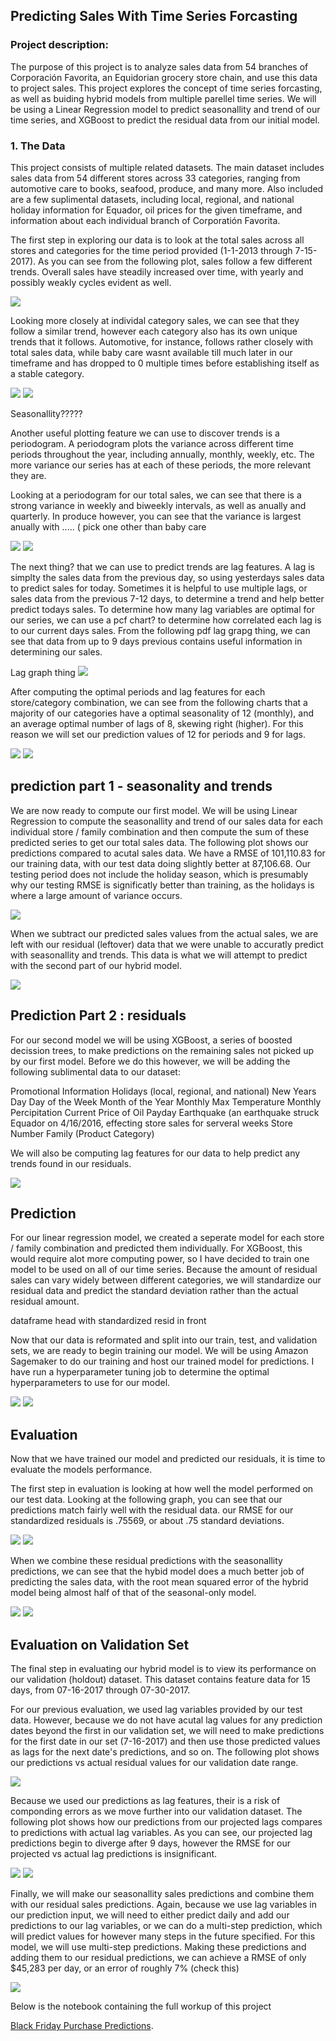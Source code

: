 ## Predicting Sales With Time Series Forcasting  

### Project description:

The purpose of this project is to analyze sales data from 54 branches of Corporación Favorita, an Equidorian grocery store chain, and use this data to project sales. This project explores the concept of time series forcasting, as well as buiding hybrid models from multiple parellel time series. We will be using a Linear Regression model to predict seasonallity and trend of our time series, and XGBoost to predict the residual data from our initial model. 

### 1. The Data

This project consists of multiple related datasets. The main dataset includes sales data from 54 different stores across 33 categories, ranging from  automotive care to books, seafood, produce, and many more. Also included are a few suplimental datasets, including local, regional, and national holiday information for Equador, oil prices for the given timeframe, and information about each individual branch of Corporatión Favorita. 

The first step in exploring our data is to look at the total sales across all stores and categories for the time period provided (1-1-2013 through 7-15-2017). As you can see from the following plot, sales follow a few different trends. Overall sales have steadily increased over time, with yearly and possibly weakly cycles evident as well. 


<img src="https://github.com/ksivitz/ksivitz.github.io/blob/35e0b03c7766f3005e2ea24740ca5bdd523bc0f4/images/sales/total-sales-plot.PNG?raw=true"/>

Looking more closely at individal category sales, we can see that they follow a similar trend, however each category also has its own unique trends that it follows. Automotive, for instance, follows rather closely with total sales data, while baby care wasnt available till much later in our timeframe and has dropped to 0 multiple times before establishing itself as a stable category.

<img src="https://github.com/ksivitz/ksivitz.github.io/blob/35e0b03c7766f3005e2ea24740ca5bdd523bc0f4/images/sales/total-sales-automotive.PNG?raw=true"/>

<img src="https://github.com/ksivitz/ksivitz.github.io/blob/35e0b03c7766f3005e2ea24740ca5bdd523bc0f4/images/sales/total-sales-babycare.PNG?raw=true"/>


Seasonallity?????

Another useful plotting feature we can use to discover trends is a periodogram. A periodogram plots the variance across different time periods throughout the year, including annually, monthly, weekly, etc. The more variance our series has at each of these periods, the more relevant they are.

Looking at a periodogram for our total sales, we can see that there is a strong variance in weekly and biweekly intervals, as well as anually and quarterly. In produce however, you can see that the variance is largest anually with ..... ( pick one other than baby care


<img src="https://github.com/ksivitz/ksivitz.github.io/blob/35e0b03c7766f3005e2ea24740ca5bdd523bc0f4/images/sales/total-sales-periodogram.PNG?raw=true"/>
<img src="https://github.com/ksivitz/ksivitz.github.io/blob/35e0b03c7766f3005e2ea24740ca5bdd523bc0f4/images/sales/produce-periodogram.PNG?raw=true"/>


The next thing? that we can use to predict trends are lag features. A lag is simplty the sales data from the previous day, so using yesterdays sales data to predict sales for today. Sometimes it is helpful to use multiple lags, or sales data from the previous 7-12 days, to determine a trend and help better predict todays sales. To determine how many lag variables are optimal for our series, we can use a pcf chart? to determine how correlated each lag is to our current days sales. From the following pdf lag grapg thing, we can see that data from up to 9 days previous contains useful information in determining our sales.

Lag graph thing
<img src="https://github.com/ksivitz/ksivitz.github.io/blob/35e0b03c7766f3005e2ea24740ca5bdd523bc0f4/images/sales/lag-graph.PNG?raw=true"/>


After computing the optimal periods and lag features for each store/category combination, we can see from the following charts that a majority of our categories have a optimal seasonality of 12 (monthly), and an average optimal number of lags of 8, skewing right (higher). For this reason we will set our prediction values of 12 for periods and 9 for lags. 


<img src="https://github.com/ksivitz/ksivitz.github.io/blob/35e0b03c7766f3005e2ea24740ca5bdd523bc0f4/images/sales/period-histogram.PNG?raw=true"/>

<img src="https://github.com/ksivitz/ksivitz.github.io/blob/35e0b03c7766f3005e2ea24740ca5bdd523bc0f4/images/sales/pcf-value-histogram.PNG?raw=true"/>

## prediction part 1 - seasonality and trends


We are now ready to compute our first model. We will be using Linear Regression to compute the seasonallity and trend of our sales data for each individual store / family combination and then compute the sum of these predicted series to get our total sales data. The following plot shows our predictions compared to acutal sales data. We have a RMSE of 101,110.83 for our training data, with our test data doing slightly better at 87,106.68. Our testing period does not include the holiday season, which is presumably why our testing RMSE is significatly better than training, as the holidays is where a large amount of variance occurs. 

<img src="https://github.com/ksivitz/ksivitz.github.io/blob/35e0b03c7766f3005e2ea24740ca5bdd523bc0f4/images/sales/total-sales-seasonal-forcast.PNG?raw=true"/>

When we subtract our predicted sales values from the actual sales, we are left with our residual (leftover) data that we were unable to accuratly predict with seasonallity and trends. This data is what we will attempt to predict with the second part of our hybrid model. 

<img src="https://github.com/ksivitz/ksivitz.github.io/blob/35e0b03c7766f3005e2ea24740ca5bdd523bc0f4/images/sales/total-sales-residual-plot.PNG?raw=true"/>

## Prediction Part 2 : residuals

For our second model we will be using XGBoost, a series of boosted decission trees, to make predictions on the remaining sales not picked up by our first model. Before we do this however, we will be adding the following sublimental data to our dataset:

Promotional Information
Holidays (local, regional, and national)
New Years Day
Day of the Week
Month of the Year
Monthly Max Temperature
Monthly Percipitation
Current Price of Oil
Payday
Earthquake (an earthquake struck Equador on 4/16/2016, effecting store sales for serveral weeks
Store Number
Family (Product Category)

We will also be computing lag features for our data to help predict any trends found in our residuals. 

<img src="https://github.com/ksivitz/ksivitz.github.io/blob/35e0b03c7766f3005e2ea24740ca5bdd523bc0f4/images/sales/feature-training.PNG?raw=true"/>

## Prediction

For our linear regression model, we created a seperate model for each store / family combination and predicted them individually. For XGBoost, this would require alot more computing power, so I have decided to train one model to be used on all of our time series. Because the amount of residual sales can vary widely between different categories, we will standardize our residual data and predict the standard deviation rather than the actual residual amount. 

dataframe head with standardized resid in front


Now that our data is reformated and split into our train, test, and validation sets, we are ready to begin training our model. We will be using Amazon Sagemaker to do our training and host our trained model for predictions. I have run a hyperparameter tuning job to determine the optimal hyperparameters to use for our model. 

<img src="https://github.com/ksivitz/ksivitz.github.io/blob/35e0b03c7766f3005e2ea24740ca5bdd523bc0f4/images/sales/hyperparameters.PNG?raw=true"/>

<img src="https://github.com/ksivitz/ksivitz.github.io/blob/35e0b03c7766f3005e2ea24740ca5bdd523bc0f4/images/sales/model-training.PNG?raw=true"/>

## Evaluation

Now that we have trained our model and predicted our residuals, it is time to evaluate the models performance. 

The first step in evaluation is looking at how well the model performed on our test data. Looking at the following graph, you can see that our predictions match fairly well with the residual data. our RMSE for our standardized residuals is .75569, or about .75 standard deviations. 

<img src="https://github.com/ksivitz/ksivitz.github.io/blob/35e0b03c7766f3005e2ea24740ca5bdd523bc0f4/images/sales/residuals-act-vs-pred.PNG?raw=true"/>

<img src="https://github.com/ksivitz/ksivitz.github.io/blob/b0fed4b9fcd784ad2d1522ebde19f04e10d02c04/images/sales/residual-rmse.PNG?raw=true"/>

When we combine these residual predictions with the seasonallity predictions, we can see that the hybid model does a much better job of predicting the sales data, with the root mean squared error of the hybrid model being almost half of that of the seasonal-only model.

<img src="https://github.com/ksivitz/ksivitz.github.io/blob/35e0b03c7766f3005e2ea24740ca5bdd523bc0f4/images/sales/resid-plus-sales.PNG?raw=true"/>

<img src="https://github.com/ksivitz/ksivitz.github.io/blob/35e0b03c7766f3005e2ea24740ca5bdd523bc0f4/images/sales/rmse-predicted.PNG?raw=true"/>

## Evaluation on Validation Set

The final step in evaluating our hybrid model is to view its performance on our validation (holdout) dataset. This dataset contains feature data for 15 days, from 07-16-2017 through 07-30-2017.

For our previous evaluation, we used lag variables provided by our test data. However, because we do not have acutal lag values for any prediction dates beyond the first in our validation set, we will need to make predictions for the first date in our set (7-16-2017) and then use those predicted values as lags for the next date's predictions, and so on. The following plot shows our predictions vs actual residual values for our validation date range. 

<img src="https://github.com/ksivitz/ksivitz.github.io/blob/b0fed4b9fcd784ad2d1522ebde19f04e10d02c04/images/sales/residuals-vs-predicted-val.PNG"/>

Because we used our predictions as lag features, their is a risk of componding errors as we move further into our validation dataset. The following plot shows how our predictions from our projected lags compares to predictions with actual lag variables. As you can see, our projected lag predictions begin to diverge after 9 days, however the RMSE for our projected vs actual lag predictions is insignificant.

<img src="https://github.com/ksivitz/ksivitz.github.io/blob/721a058cbbde84f6d246c0a72df3792cb2add6bc/images/sales/resiudal-predictions-lags.PNG"/>
<img src="https://github.com/ksivitz/ksivitz.github.io/blob/721a058cbbde84f6d246c0a72df3792cb2add6bc/images/sales/rmse-lags.PNG"/>

Finally, we will make our seasonallity sales predictions and combine them with our residual sales predictions. Again, because we use lag variables in our prediction input, we will need to either predict daily and add our predictions to our lag variables, or we can do a multi-step prediction, which will predict values for however many steps in the future specified. For this model, we will use multi-step predictions. Making these predictions and adding them to our residual predictions, we can achieve a RMSE of only $45,283 per day, or an error of roughly 7% (check this)

<img src="https://github.com/ksivitz/ksivitz.github.io/blob/721a058cbbde84f6d246c0a72df3792cb2add6bc/images/sales/final-sales-predictions.PNG"/>


Below is the notebook containing the full workup of this project

[Black Friday Purchase Predictions](https://ksivitz.github.io/notebooks/black_friday_notebook.html).
